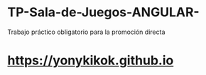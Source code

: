 # TP-Sala-de-Juegos-ANGULAR-
Trabajo práctico obligatorio para la promoción directa

# https://yonykikok.github.io

